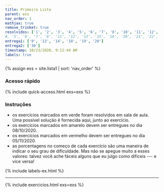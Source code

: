 ```yaml
---
title: Primeira Lista
parent: exs
nav_order: 1
mathjax: true
remove_trinket: true
resolvidos: ['1', '2', '3', '4', '5', '6', '7', '8', '10', '11', '12', '15', '16', '17', '21', '22', '23', '24', '27', '28', '29']
#, '5', '6', '7', '8', '11', '12', '13', '15', '16', '20', '21', '22', '23', '26']
entrega1: ['9', '13', '14', '18', '19', '20']
entrega2: ['30']
timestamp: 10/23/2020, 9:12:44 AM
labels: true
---
```


{% assign exs = site.lista1 | sort: 'nav_order' %}

### Acesso rápido

{% include quick-access.html exs=exs %}

### Instruções
- os exercícios marcados em <span class="badge badge-success">verde</span> foram resolvidos em sala de aula. Uma possível solução é fornecida aqui, junto ao exercício.
- os exercícios marcados em <span class="badge badge-warning">amarelo</span> devem ser entregues no dia 08/10/2020.
- os exercícios marcados em <span class="badge badge-danger">vermelho</span> devem ser entregues no dia 05/11/2020.
- as porcentagens no começo de cada exercício são uma maneira de indicar o seu grau de dificuldade. Mas não se apegue muito a esses valores: talvez você ache fáceis alguns que eu julgo como difíceis --- e vice versa!

{% include labels-ex.html %}

---

{% include exercicios.html exs=exs %}
